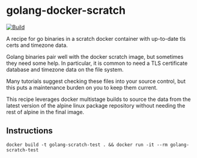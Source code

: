 # golang-docker-scratch

[![Build](https://github.com/jeremyhuiskamp/golang-docker-scratch/workflows/build/badge.svg)](https://github.com/jeremyhuiskamp/golang-docker-scratch/actions?query=workflow%3Abuild)

A recipe for go binaries in a scratch docker container with
up-to-date tls certs and timezone data.

Golang binaries pair well with the docker scratch image, but
sometimes they need some help.  In particular, it is common to
need a TLS certificate database and timezone data on the
file system.

Many tutorials suggest checking these files into your source
control, but this puts a maintenance burden on you to keep them
current.

This recipe leverages docker multistage builds to source the
data from the latest version of the alpine linux package repository
without needing the rest of alpine in the final image.

## Instructions

```
docker build -t golang-scratch-test . && docker run -it --rm golang-scratch-test
```
